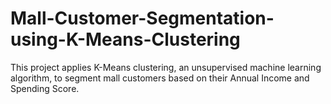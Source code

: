 # Mall-Customer-Segmentation-using-K-Means-Clustering
This project applies K-Means clustering, an unsupervised machine learning algorithm, to segment mall customers based on their Annual Income and Spending Score.
